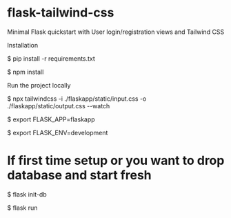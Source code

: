 # flask-tailwind-css
Minimal Flask quickstart with User login/registration views and Tailwind CSS

Installation

$ pip install -r requirements.txt

$ npm install


Run the project locally

$ npx tailwindcss -i ./flaskapp/static/input.css -o ./flaskapp/static/output.css --watch

$ export FLASK_APP=flaskapp

$ export FLASK_ENV=development

# If first time setup or you want to drop database and start fresh
$ flask init-db

$ flask run
